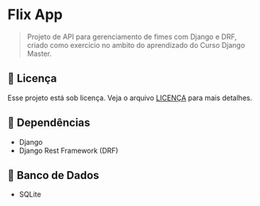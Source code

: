 # Flix App


> Projeto de API para gerenciamento de fimes com Django e DRF, criado como exercício no ambito do aprendizado do Curso Django Master.

## 📝 Licença

Esse projeto está sob licença. Veja o arquivo [LICENÇA](LICENSE) para mais detalhes.

## 🛅 Dependências

- Django
- Django Rest Framework (DRF)


## 📅 Banco de Dados

- SQLite